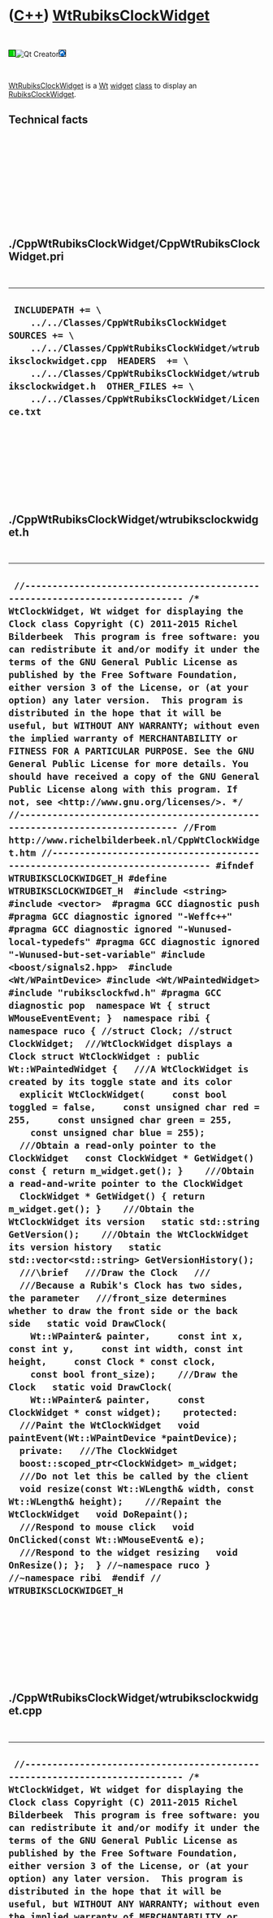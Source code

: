 
 

 

 

 

 

([C++](Cpp.md)) [WtRubiksClockWidget](CppWtRubiksClockWidget.md)
==================================================================

 

![Wt](PicWt.png)![Qt
Creator](PicQtCreator.png)![Lubuntu](PicLubuntu.png)

 

[WtRubiksClockWidget](CppWtRubiksClockWidget.md) is a [Wt](CppWt.md)
[widget](CppWidget.md) [class](CppClass.md) to display an
[RubiksClockWidget](CppRubiksClockWidget.md).

Technical facts
---------------

 

 

 

 

 

 

./CppWtRubiksClockWidget/CppWtRubiksClockWidget.pri
---------------------------------------------------

 

  --------------------------------------------------------------------------------------------------------------------------------------------------------------------------------------------------------------------------------------------------------------------------------------------------
  ` INCLUDEPATH += \     ../../Classes/CppWtRubiksClockWidget  SOURCES += \     ../../Classes/CppWtRubiksClockWidget/wtrubiksclockwidget.cpp  HEADERS  += \     ../../Classes/CppWtRubiksClockWidget/wtrubiksclockwidget.h  OTHER_FILES += \     ../../Classes/CppWtRubiksClockWidget/Licence.txt`
  --------------------------------------------------------------------------------------------------------------------------------------------------------------------------------------------------------------------------------------------------------------------------------------------------

 

 

 

 

 

./CppWtRubiksClockWidget/wtrubiksclockwidget.h
----------------------------------------------

 

  -----------------------------------------------------------------------------------------------------------------------------------------------------------------------------------------------------------------------------------------------------------------------------------------------------------------------------------------------------------------------------------------------------------------------------------------------------------------------------------------------------------------------------------------------------------------------------------------------------------------------------------------------------------------------------------------------------------------------------------------------------------------------------------------------------------------------------------------------------------------------------------------------------------------------------------------------------------------------------------------------------------------------------------------------------------------------------------------------------------------------------------------------------------------------------------------------------------------------------------------------------------------------------------------------------------------------------------------------------------------------------------------------------------------------------------------------------------------------------------------------------------------------------------------------------------------------------------------------------------------------------------------------------------------------------------------------------------------------------------------------------------------------------------------------------------------------------------------------------------------------------------------------------------------------------------------------------------------------------------------------------------------------------------------------------------------------------------------------------------------------------------------------------------------------------------------------------------------------------------------------------------------------------------------------------------------------------------------------------------------------------------------------------------------------------------------------------------------------------------------------------------------------------------------------------------------------------------------------------------------------------------------------------------------------------------------------------------------------------------------------------------------------------------------------------------------------------------------------------------------------------------------------------------------------------------------------------------------------------------------------------------------------------------------------------------------------------------------------------------------------------------------------------------------------------------------------------------------------------------------------------------------------------------------------------------------------------------------------------------------------------------------------------------------------------
  ` //--------------------------------------------------------------------------- /* WtClockWidget, Wt widget for displaying the Clock class Copyright (C) 2011-2015 Richel Bilderbeek  This program is free software: you can redistribute it and/or modify it under the terms of the GNU General Public License as published by the Free Software Foundation, either version 3 of the License, or (at your option) any later version.  This program is distributed in the hope that it will be useful, but WITHOUT ANY WARRANTY; without even the implied warranty of MERCHANTABILITY or FITNESS FOR A PARTICULAR PURPOSE. See the GNU General Public License for more details. You should have received a copy of the GNU General Public License along with this program. If not, see <http://www.gnu.org/licenses/>. */ //--------------------------------------------------------------------------- //From http://www.richelbilderbeek.nl/CppWtClockWidget.htm //--------------------------------------------------------------------------- #ifndef WTRUBIKSCLOCKWIDGET_H #define WTRUBIKSCLOCKWIDGET_H  #include <string> #include <vector>  #pragma GCC diagnostic push #pragma GCC diagnostic ignored "-Weffc++" #pragma GCC diagnostic ignored "-Wunused-local-typedefs" #pragma GCC diagnostic ignored "-Wunused-but-set-variable" #include <boost/signals2.hpp>  #include <Wt/WPaintDevice> #include <Wt/WPaintedWidget>  #include "rubiksclockfwd.h" #pragma GCC diagnostic pop  namespace Wt { struct WMouseEventEvent; }  namespace ribi { namespace ruco { //struct Clock; //struct ClockWidget;  ///WtClockWidget displays a Clock struct WtClockWidget : public Wt::WPaintedWidget {   ///A WtClockWidget is created by its toggle state and its color   explicit WtClockWidget(     const bool toggled = false,     const unsigned char red = 255,     const unsigned char green = 255,     const unsigned char blue = 255);    ///Obtain a read-only pointer to the ClockWidget   const ClockWidget * GetWidget() const { return m_widget.get(); }    ///Obtain a read-and-write pointer to the ClockWidget   ClockWidget * GetWidget() { return m_widget.get(); }    ///Obtain the WtClockWidget its version   static std::string GetVersion();    ///Obtain the WtClockWidget its version history   static std::vector<std::string> GetVersionHistory();    ///\brief   ///Draw the Clock   ///   ///Because a Rubik's Clock has two sides, the parameter   ///front_size determines whether to draw the front side or the back side   static void DrawClock(     Wt::WPainter& painter,     const int x, const int y,     const int width, const int height,     const Clock * const clock,     const bool front_size);    ///Draw the Clock   static void DrawClock(     Wt::WPainter& painter,     const ClockWidget * const widget);    protected:   ///Paint the WtClockWidget   void paintEvent(Wt::WPaintDevice *paintDevice);    private:   ///The ClockWidget   boost::scoped_ptr<ClockWidget> m_widget;    ///Do not let this be called by the client   void resize(const Wt::WLength& width, const Wt::WLength& height);    ///Repaint the WtClockWidget   void DoRepaint();    ///Respond to mouse click   void OnClicked(const Wt::WMouseEvent& e);    ///Respond to the widget resizing   void OnResize(); };  } //~namespace ruco } //~namespace ribi  #endif // WTRUBIKSCLOCKWIDGET_H`
  -----------------------------------------------------------------------------------------------------------------------------------------------------------------------------------------------------------------------------------------------------------------------------------------------------------------------------------------------------------------------------------------------------------------------------------------------------------------------------------------------------------------------------------------------------------------------------------------------------------------------------------------------------------------------------------------------------------------------------------------------------------------------------------------------------------------------------------------------------------------------------------------------------------------------------------------------------------------------------------------------------------------------------------------------------------------------------------------------------------------------------------------------------------------------------------------------------------------------------------------------------------------------------------------------------------------------------------------------------------------------------------------------------------------------------------------------------------------------------------------------------------------------------------------------------------------------------------------------------------------------------------------------------------------------------------------------------------------------------------------------------------------------------------------------------------------------------------------------------------------------------------------------------------------------------------------------------------------------------------------------------------------------------------------------------------------------------------------------------------------------------------------------------------------------------------------------------------------------------------------------------------------------------------------------------------------------------------------------------------------------------------------------------------------------------------------------------------------------------------------------------------------------------------------------------------------------------------------------------------------------------------------------------------------------------------------------------------------------------------------------------------------------------------------------------------------------------------------------------------------------------------------------------------------------------------------------------------------------------------------------------------------------------------------------------------------------------------------------------------------------------------------------------------------------------------------------------------------------------------------------------------------------------------------------------------------------------------------------------------------------------------------------------------------------------

 

 

 

 

 

./CppWtRubiksClockWidget/wtrubiksclockwidget.cpp
------------------------------------------------

 

  ------------------------------------------------------------------------------------------------------------------------------------------------------------------------------------------------------------------------------------------------------------------------------------------------------------------------------------------------------------------------------------------------------------------------------------------------------------------------------------------------------------------------------------------------------------------------------------------------------------------------------------------------------------------------------------------------------------------------------------------------------------------------------------------------------------------------------------------------------------------------------------------------------------------------------------------------------------------------------------------------------------------------------------------------------------------------------------------------------------------------------------------------------------------------------------------------------------------------------------------------------------------------------------------------------------------------------------------------------------------------------------------------------------------------------------------------------------------------------------------------------------------------------------------------------------------------------------------------------------------------------------------------------------------------------------------------------------------------------------------------------------------------------------------------------------------------------------------------------------------------------------------------------------------------------------------------------------------------------------------------------------------------------------------------------------------------------------------------------------------------------------------------------------------------------------------------------------------------------------------------------------------------------------------------------------------------------------------------------------------------------------------------------------------------------------------------------------------------------------------------------------------------------------------------------------------------------------------------------------------------------------------------------------------------------------------------------------------------------------------------------------------------------------------------------------------------------------------------------------------------------------------------------------------------------------------------------------------------------------------------------------------------------------------------------------------------------------------------------------------------------------------------------------------------------------------------------------------------------------------------------------------------------------------------------------------------------------------------------------------------------------------------------------------------------------------------------------------------------------------------------------------------------------------------------------------------------------------------------------------------------------------------------------------------------------------------------------------------------------------------------------------------------------------------------------------------------------------------------------------------------------------------------------------------------------------------------------------------------------------------------------------------------------------------------------------------------------------------------------------------------------------------------------------------------------------------------------------------------------------------------------------------------------------------------------------------------------------------------------------------------------------------------------------------------------------------------------------------------------------------------------------------------------------------------------------------------------------------------------------------------------------------------------------------------------------------------------------------------------------------------------------------------------------------------------------------------------------------------------------------------------------------------------------------------------------------------------------------------------------------------------------------------------------------------------------------------------------------------------------------------------------------------------------------------------------------------------------------------------------------------------------------------------------------------------------------------------------------------------------------------------------------------------------------------------------------------------------------------------------------------------------------------------------------------------------------------------------------------------------------------------------------------------------------------------------------------------------------------------
  ` //--------------------------------------------------------------------------- /* WtClockWidget, Wt widget for displaying the Clock class Copyright (C) 2011-2015 Richel Bilderbeek  This program is free software: you can redistribute it and/or modify it under the terms of the GNU General Public License as published by the Free Software Foundation, either version 3 of the License, or (at your option) any later version.  This program is distributed in the hope that it will be useful, but WITHOUT ANY WARRANTY; without even the implied warranty of MERCHANTABILITY or FITNESS FOR A PARTICULAR PURPOSE. See the GNU General Public License for more details. You should have received a copy of the GNU General Public License along with this program. If not, see <http://www.gnu.org/licenses/>. */ //--------------------------------------------------------------------------- //From http://www.richelbilderbeek.nl/CppWtClockWidget.htm //--------------------------------------------------------------------------- #include "wtrubiksclockwidget.h"  #include <iostream>  #pragma GCC diagnostic push #pragma GCC diagnostic ignored "-Weffc++" #pragma GCC diagnostic ignored "-Wunused-local-typedefs" #pragma GCC diagnostic ignored "-Wunused-but-set-variable" #include <boost/bind.hpp> #include <boost/numeric/conversion/cast.hpp>  #include <Wt/WBrush> #include <Wt/WEvent> #include <Wt/WPainter> #include <Wt/WPen>  #include "dial.h" #include "geometry.h" #include "rubiksclock.h" #include "rubiksclockdial.h" #include "rubiksclockdialwidget.h" #include "rubiksclocktimes.h" #include "rubiksclockwidget.h" #include "rubiksclockpegs.h" #include "togglebutton.h" #include "togglebuttonwidget.h" //#include "trace.h" #include "wtdialwidget.h" #include "wttogglebuttonwidget.h" #pragma GCC diagnostic pop  ribi::ruco::WtClockWidget::WtClockWidget(   const bool toggled,   const unsigned char red,   const unsigned char green,   const unsigned char blue)   : m_widget(new ClockWidget(toggled,red,green,blue)) {   assert(m_widget);    m_widget->m_signal_widget_flipped.connect(     boost::bind(       &ribi::ruco::WtClockWidget::DoRepaint,       this));    m_widget->GetRubiksClock()->m_signal_clock_changed.connect(     boost::bind(       &ribi::ruco::WtClockWidget::DoRepaint,       this));    m_widget->m_signal_geometry_changed.connect(     boost::bind(       &ribi::ruco::WtClockWidget::OnResize,       this));    this->clicked().connect(this,&ribi::ruco::WtClockWidget::OnClicked);    m_widget->SetGeometry(0,0,200,200); }  void ribi::ruco::WtClockWidget::DoRepaint() {   this->update(); }  void ribi::ruco::WtClockWidget::DrawClock(   Wt::WPainter& painter,   const int left, const int top,   const int width, const int height,   const Clock * const clock,   const bool front_side) {   //Draw main clock ring   {     Wt::WPen pen = painter.pen();     pen.setColor(Wt::black);     painter.setPen(pen);   }   {     painter.setBrush(       Wt::WBrush(         Wt::WColor(           front_side ? 127 : 96,           front_side ? 127 : 96,           196)));   }   painter.drawEllipse(     static_cast<double>(left),     static_cast<double>(top),     static_cast<double>(width),     static_cast<double>(height));      //Draw the clocks and pegs   {     for (int y=0; y!=3; ++y)     {       for (int x=0; x!=3; ++x)       {         const boost::shared_ptr<ClockDialWidget> w           = (front_side ? clock->GetFrontTimes() : clock->GetBackTimes())->times[x][y];         WtDialWidget::DrawDial(           painter,           Geometry().GetLeft(w->GetGeometry()),           Geometry().GetTop(w->GetGeometry()),           Geometry().GetWidth(w->GetGeometry()),           Geometry().GetHeight(w->GetGeometry()),           w->GetRubiksClockDial()->GetDial()         );       }     }     //Draw the pegs     for (int y=0; y!=2; ++y)     {       for (int x=0; x!=2; ++x)       {         WtToggleButtonWidget::DrawToggleButton(           painter,           (front_side             ? clock->GetFrontPegs()             : clock->GetBackPegs())->m_pegs[x][y].get());       }     }   } }  void ribi::ruco::WtClockWidget::DrawClock(   Wt::WPainter& painter,   const ClockWidget * const widget) {   DrawClock(     painter,     Geometry().GetLeft(widget->GetGeometry()),     Geometry().GetTop(widget->GetGeometry()),     Geometry().GetWidth(widget->GetGeometry()),     Geometry().GetHeight(widget->GetGeometry()),     widget->GetRubiksClock(),     widget->GetDisplayFront()   ); }  std::string ribi::ruco::WtClockWidget::GetVersion() {   return "1.2"; }  std::vector<std::string> ribi::ruco::WtClockWidget::GetVersionHistory() {   return {     "2011-09-01: version 1.0: initial version",     "2011-09-15: version 1.1: allow displaying both sides",     "2014-02-08: version 1.2: put in namespace ruco"   }; }  void ribi::ruco::WtClockWidget::OnClicked(const Wt::WMouseEvent& e) {   const int x = e.widget().x;   const int y = e.widget().y;    const bool is_left_button = e.button() == Wt::WMouseEvent::LeftButton     || e.wheelDelta() > 0;   m_widget->Click(x,y,is_left_button); }  void ribi::ruco::WtClockWidget::OnResize() {   resize(     Geometry().GetWidth(m_widget->GetGeometry()),     Geometry().GetHeight(m_widget->GetGeometry())   ); }  void ribi::ruco::WtClockWidget::paintEvent(Wt::WPaintDevice *paintDevice) {   Wt::WPainter painter(paintDevice);   DrawClock(painter,m_widget.get()); }  void ribi::ruco::WtClockWidget::resize(const Wt::WLength& width, const Wt::WLength& height) {   Wt::WPaintedWidget::resize(width,height); }`
  ------------------------------------------------------------------------------------------------------------------------------------------------------------------------------------------------------------------------------------------------------------------------------------------------------------------------------------------------------------------------------------------------------------------------------------------------------------------------------------------------------------------------------------------------------------------------------------------------------------------------------------------------------------------------------------------------------------------------------------------------------------------------------------------------------------------------------------------------------------------------------------------------------------------------------------------------------------------------------------------------------------------------------------------------------------------------------------------------------------------------------------------------------------------------------------------------------------------------------------------------------------------------------------------------------------------------------------------------------------------------------------------------------------------------------------------------------------------------------------------------------------------------------------------------------------------------------------------------------------------------------------------------------------------------------------------------------------------------------------------------------------------------------------------------------------------------------------------------------------------------------------------------------------------------------------------------------------------------------------------------------------------------------------------------------------------------------------------------------------------------------------------------------------------------------------------------------------------------------------------------------------------------------------------------------------------------------------------------------------------------------------------------------------------------------------------------------------------------------------------------------------------------------------------------------------------------------------------------------------------------------------------------------------------------------------------------------------------------------------------------------------------------------------------------------------------------------------------------------------------------------------------------------------------------------------------------------------------------------------------------------------------------------------------------------------------------------------------------------------------------------------------------------------------------------------------------------------------------------------------------------------------------------------------------------------------------------------------------------------------------------------------------------------------------------------------------------------------------------------------------------------------------------------------------------------------------------------------------------------------------------------------------------------------------------------------------------------------------------------------------------------------------------------------------------------------------------------------------------------------------------------------------------------------------------------------------------------------------------------------------------------------------------------------------------------------------------------------------------------------------------------------------------------------------------------------------------------------------------------------------------------------------------------------------------------------------------------------------------------------------------------------------------------------------------------------------------------------------------------------------------------------------------------------------------------------------------------------------------------------------------------------------------------------------------------------------------------------------------------------------------------------------------------------------------------------------------------------------------------------------------------------------------------------------------------------------------------------------------------------------------------------------------------------------------------------------------------------------------------------------------------------------------------------------------------------------------------------------------------------------------------------------------------------------------------------------------------------------------------------------------------------------------------------------------------------------------------------------------------------------------------------------------------------------------------------------------------------------------------------------------------------------------------------------------------------------------------------------------------

 

 

 

 

 

 



